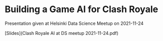 # Building a Game AI for Clash Royale

Presentation given at Helsinki Data Science Meetup on 2021-11-24

[Slides](Clash Royale AI at DS meetup 2021-11-24.pdf)
